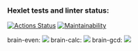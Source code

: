 ### Hexlet tests and linter status:
[![Actions Status](https://github.com/sen98ia/frontend-project-44/actions/workflows/hexlet-check.yml/badge.svg)](https://github.com/sen98ia/frontend-project-44/actions)
[![Maintainability](https://api.codeclimate.com/v1/badges/9f6bf81ed8294e19ccf6/maintainability)](https://codeclimate.com/github/sen98ia/frontend-project-44/maintainability)

brain-even:
<a href="https://asciinema.org/a/KEMSwxZtixsEiFBJg5w730f0F" target="_blank"><img src="https://asciinema.org/a/KEMSwxZtixsEiFBJg5w730f0F.svg" /></a>
brain-calc:
<a href="https://asciinema.org/a/uSGeQaXu5WnAaESxWmLV28nlW" target="_blank"><img src="https://asciinema.org/a/uSGeQaXu5WnAaESxWmLV28nlW.svg" /></a>
brain-gcd:
<a href="https://asciinema.org/a/TLsoezKKE912k5VCup149atUa" target="_blank"><img src="https://asciinema.org/a/TLsoezKKE912k5VCup149atUa.svg" /></a>